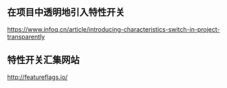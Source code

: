 ## 在项目中透明地引入特性开关 
https://www.infoq.cn/article/introducing-characteristics-switch-in-project-transparently

## 特性开关汇集网站
http://featureflags.io/
